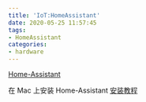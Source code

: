 ```yaml
---
title: 'IoT:HomeAssistant'
date: 2020-05-25 11:57:45
tags:
- HomeAssistant
categories:
- hardware
---
```



[Home-Assistant](https://home-assistant-china.github.io/)

在 Mac 上安装 Home-Assistant [安装教程](https://home-assistant-china.github.io/developers/development_environment/)


